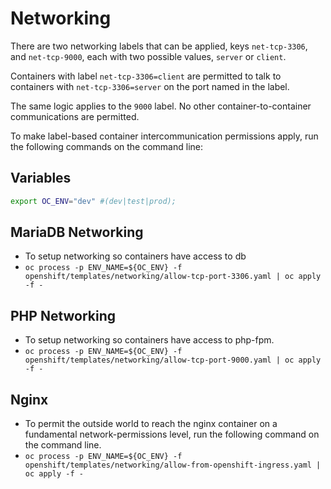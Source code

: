 # Networking 
There are two networking labels that can be applied, keys `net-tcp-3306`, and `net-tcp-9000`, each with two possible values, `server` or `client`.

Containers with label `net-tcp-3306=client` are permitted to talk to containers with `net-tcp-3306=server` on the port named in the label.

The same logic applies to the `9000` label.
No other container-to-container communications are permitted.

To make label-based container intercommunication permissions apply, run the following commands on the command line:

## Variables
```bash
export OC_ENV="dev" #(dev|test|prod);
```

## MariaDB Networking
* To setup networking so containers have access to db
* `oc process -p ENV_NAME=${OC_ENV} -f openshift/templates/networking/allow-tcp-port-3306.yaml | oc apply -f -`

## PHP Networking
* To setup networking so containers have access to php-fpm.
* `oc process -p ENV_NAME=${OC_ENV} -f openshift/templates/networking/allow-tcp-port-9000.yaml | oc apply -f -`

## Nginx
* To permit the outside world to reach the nginx container on a fundamental network-permissions level, run the following command on the command line.
* `oc process -p ENV_NAME=${OC_ENV} -f openshift/templates/networking/allow-from-openshift-ingress.yaml | oc apply -f -`